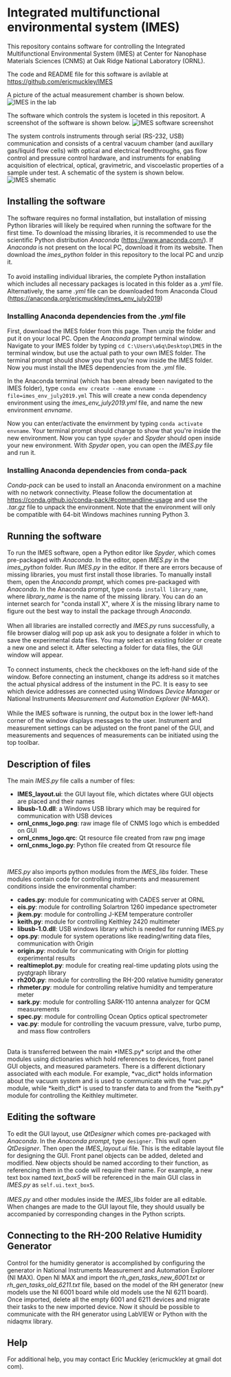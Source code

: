 # Integrated multifunctional environmental system (IMES)

This repository contains software for controlling the Integrated Multifunctional Environmental System (IMES) at Center for Nanophase Materials Sciences (CNMS) at Oak Ridge National Laboratory (ORNL).


The code and README file for this software is avilable at
https://github.com/ericmuckley/IMES


A picture of the actual measurement chamber is shown below.
![IMES in the lab](./img/imes.jpg)


The software which controls the system is loceted in this repositort. A screenshot of the software is shown below.
![IMES software screenshot](./img/imes_software.jpg)


The system controls instruments through serial (RS-232, USB) communication and consists of a central vacuum chamber (and auxillary gas/liquid flow cells) with optical and electrical feedthroughs, gas flow control and pressure control hardware, and instruments for enabling acquisition of electrical, optical, gravimetric, and viscoelastic properties of a sample under test. A schematic of the system is shown below. 
![IMES shematic](./img/imes_schematic.jpg)


## Installing the software

The software requires no formal installation, but installation of missing Python libraries will likely be required when running the software for the first time. To download the missing libraries, it is recommended to use the scientific Python distribution _Anaconda_ (https://www.anaconda.com/). If _Anaconda_ is not present on the local PC, download it from its website. Then download the _imes_python_ folder in this repository to the local PC and unzip it.
<br><br>
To avoid installing individual libraries, the complete Python installation which includes all necessary packages is located in this folder as a _.yml_ file. Alternatively, the same _.yml_ file can be downloaded from Anaconda Cloud (https://anaconda.org/ericmuckley/imes_env_july2019)

### Installing Anaconda dependencies from the _.yml_ file

First, download the IMES folder from this page. Then unzip the folder and put it on your local PC. Open the _Anaconda prompt_ terminal window. Navigate to your IMES folder by typing ```cd C:\Users\a6q\Desktop\IMES``` in the terminal window, but use the actual path to your own IMES folder. The terminal prompt should show you that you're now inside the IMES folder. Now you must install the IMES dependencies from the _.yml_ file.

In the Anaconda terminal (which has been already been navigated to the IMES folder), type ```conda env create --name envname --file=imes_env_july2019.yml```
This will create a new conda dependency environment using the _imes_env_july2019.yml_ file, and name the new environment _envname_.

Now you can enter/activate the envirnment by typing ```conda activate envname```. Your terminal prompt should change to show that you're inside the new environment. Now you can type ```spyder``` and _Spyder_ should open inside your new environment. With _Spyder_ open, you can open the _IMES.py_ file and run it.


### Installing Anaconda dependencies from conda-pack

_Conda-pack_ can be used to install an Anaconda environment on a machine with no network connectivity. Please follow the documentation at https://conda.github.io/conda-pack/#commandline-usage and use the _.tar.gz_ file to unpack the environment. Note that the environment will only be compatible with 64-bit Windows machines running Python 3.


## Running the software

To run the IMES software, open a Python editor like *Spyder*, which comes pre-packaged with *Anaconda*. In the editor, open *IMES.py* in the *imes_python* folder. Run *IMES.py* in the editor. If there are errors because of missing libraries, you must first install those libraries. To manually install them, open the *Anaconda prompt*, which comes pre-packaged with *Anaconda*. In the Anaconda prompt, type `conda install library_name`, where *library_name* is the name of the missing library. You can do an internet search for "conda install X", where *X* is the missing library name to figure out the best way to install the package through *Anaconda*.
<br><br>
When all libraries are installed correctly and *IMES.py* runs successfully, a file browser dialog will pop up ask ask you to designate a folder in which to save the experimental data files. You may select an existing folder or create a new one and select it. After selecting a folder for data files, the GUI window will appear. 
<br><br>
To connect instuments, check the checkboxes on the left-hand side of the window. Before connecting an instument, change its address so it matches the actual physical address of the instument in the PC. It is easy to see which device addresses are connected using Windows *Device Manager* or National Instruments *Measurement and Automation Explorer* (*NI-MAX*).
<br><br>
While the IMES software is running, the output box in the lower left-hand corner of the window displays messages to the user. Instrument and measurement settings can be adjusted on the front panel of the GUI, and measurements and sequences of measurements can be initiated using the top toolbar.

## Description of files

The main *IMES.py* file calls a number of files:
* **IMES_layout.ui**: the GUI layout file, which dictates where GUI objects are placed and their names
* **libusb-1.0.dll**: a Windows USB library which may be required for communication with USB devices
* **ornl_cnms_logo.png**: raw image file of CNMS logo which is embedded on GUI
* **ornl_cnms_logo.qrc**: Qt resource file created from raw png image
* **ornl_cnms_logo.py**: Python file created from Qt resource file
<br>

*IMES.py* also imports python modules from the *IMES_libs* folder. These modules contain code for controlling instruments and measurement conditions inside the environmental chamber:

* **cades.py**: module for communicating with CADES server at ORNL
* **eis.py**: module for controlling Solartron 1260 impedance spectrometer
* **jkem.py**: module for controlling J-KEM temperature controller
* **keith.py**:	module for controlling Keithley 2420 multimeter
* **libusb-1.0.dll**: USB windows library which is needed for running IMES.py
* **ops.py**:	module for system operations like reading/writing data files, communication with Origin
* **origin.py**: module for communicating with Origin for plotting experimental results
* **realtimeplot.py**: module for creating real-time updating plots using the pyqtgraph library
* **rh200.py**:	module for controlling the RH-200 relative humidity generator
* **rhmeter.py**: module for controlling relative humidity and temperature meter
* **sark.py**: module for controlling SARK-110 antenna analyzer for QCM measurements
* **spec.py**: module for controlling Ocean Optics optical spectrometer
* **vac.py**: module for controlling the vacuum pressure, valve, turbo pump, and mass flow controllers
<br>
Data is transferred between the main *IMES.py* script and the other modules using dictionaries which hold references to devices, front panel GUI objects, and measured parameters. There is a different dictionary associated with each module. For example, *vac_dict* holds information about the vacuum system and is used to communicate with the *vac.py* module, while *keith_dict* is used to transfer data to and from the *keith.py* module for controlling the Keithley multimeter. 

## Editing the software

To edit the GUI layout, use *QtDesigner* which comes pre-packaged with *Anaconda*. In the *Anaconda prompt*, type ```designer```. This wull open *QtDesigner*. Then open the *IMES_layout.ui* file. This is the editable layout file for designing the GUI. Front panel objects can be added, deleted and modified. New objects should be named according to their function, as referencing them in the code will require their name. For example, a new text box named *text_box5* will be referenced in the main GUI class in *IMES.py* as `self.ui.text_box5`.
<br><br>
*IMES.py* and other modules inside the *IMES_libs* folder are all editable. When changes are made to the GUI layout file, they should usually be accompanied by corresponding changes in the Python scripts.

## Connecting to the RH-200 Relative Humidity Generator

Control for the humidity generator is accomplished by configuring the generator in National Instruments Measurement and Automation Explorer (NI MAX). Open NI MAX and import the _rh_gen_tasks_new_6001.txt_ or _rh_gen_tasks_old_6211.txt_ file, based on the model of the RH generator (new models use the NI 6001 board while old models use the NI 6211 board). Once imported, delete all the empty 6001 and 6211 devices and migrate their tasks to the new imported device. Now it should be possible to communicate with the RH generator using LabVIEW or Python with the nidaqmx library.

## Help

For additional help, you may contact Eric Muckley (ericmuckley at gmail dot com).

